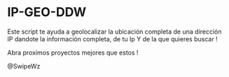 # IP-GEO-DDW


Este script te ayuda a geolocalizar la ubicación completa de una dirección IP dandote la información completa, de tu Ip Y de la que quieres buscar !


Abra proximos proyectos mejores que estos !

@SwipeWz
